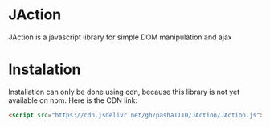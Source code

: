 # JAction
JAction is a javascript library for simple DOM manipulation and ajax

# Instalation

Installation can only be done using cdn, because this library is not yet available on npm. Here is the CDN link:

```html
<script src="https://cdn.jsdelivr.net/gh/pasha1110/JAction/JAction.js"></script>
``` 
